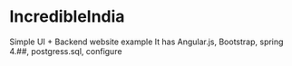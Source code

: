 # IncredibleIndia
Simple UI + Backend website example 
It has Angular.js, Bootstrap, spring 4.##, postgress.sql, configure 
